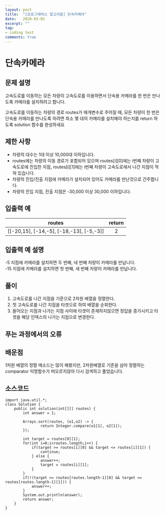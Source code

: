 ```yaml
---
layout: post
title:  "[프로그래머스 알고리즘] 단속카메라"
date:   2020-03-01
excerpt: ""
tag:
- coding test 
comments: true
---
```


# 단속카메라

## 문제 설명  
고속도로를 이동하는 모든 차량이 고속도로를 이용하면서 단속용 카메라를 한 번은 만나도록 카메라를 설치하려고 합니다.  
  
고속도로를 이동하는 차량의 경로 routes가 매개변수로 주어질 때, 모든 차량이 한 번은 단속용 카메라를 만나도록 하려면 최소 몇 대의 카메라를 설치해야 하는지를 return 하도록 solution 함수를 완성하세요

  

## 제한 사항  
* 차량의 대수는 1대 이상 10,000대 이하입니다.
* routes에는 차량의 이동 경로가 포함되어 있으며 routes[i][0]에는 i번째 차량이 고속도로에 진입한 지점, routes[i][1]에는 i번째 차량이 고속도로에서 나간 지점이 적혀 있습니다.
* 차량의 진입/진출 지점에 카메라가 설치되어 있어도 카메라를 만난것으로 간주합니다.
* 차량의 진입 지점, 진출 지점은 -30,000 이상 30,000 이하입니다.

## 입출력 예  
  
|routes|return|
|:---:|:---:|
|[[-20,15], [-14,-5], [-18,-13], [-5,-3]]|2|


  
## 입출력 예 설명
-5 지점에 카메라를 설치하면 두 번째, 네 번째 차량이 카메라를 만납니다.  
-15 지점에 카메라를 설치하면 첫 번째, 세 번째 차량이 카메라를 만납니다.  



## 풀이
1. 고속도로를 나간 지점을 기준으로 2차원 배열을 정렬한다.
2. 첫 고속도로를 나간 지점을 타겟으로 하여 배열을 순회한다. 
3. 들어오는 지점과 나가는 지점 사이에 타겟이 존재하지않으면 정답을 증가시키고 타겟을 해당 인덱스의 나가는 지점으로 변경한다.



## 푸는 과정에서의 오류




## 배운점
1차원 배열의 정렬 메소드는 많이 해봤지만, 2차원배열로 기준을 삼아 정렬하는 comparator 익명함수가 떠오르지않아 다시 검색하고 풀었습니다.



## 소스코드
~~~
import java.util.*;
class Solution {
    public int solution(int[][] routes) {
        int answer = 1;
        
        Arrays.sort(routes, (o1,o2) -> {
				return Integer.compare(o1[1], o2[1]);
		});
        
        int target = routes[0][1];
        for(int i=0;i<routes.length;i++) {
        	if(target >= routes[i][0] && target <= routes[i][1]) {
        		continue;
        	} else {
        		answer++;
        		target = routes[i][1];
        	}
        }
        if(!(target >= routes[routes.length-1][0] && target <= routes[routes.length-1][1])) {
        	answer++;
        }
        System.out.println(answer);
        return answer;
    }
}
~~~
